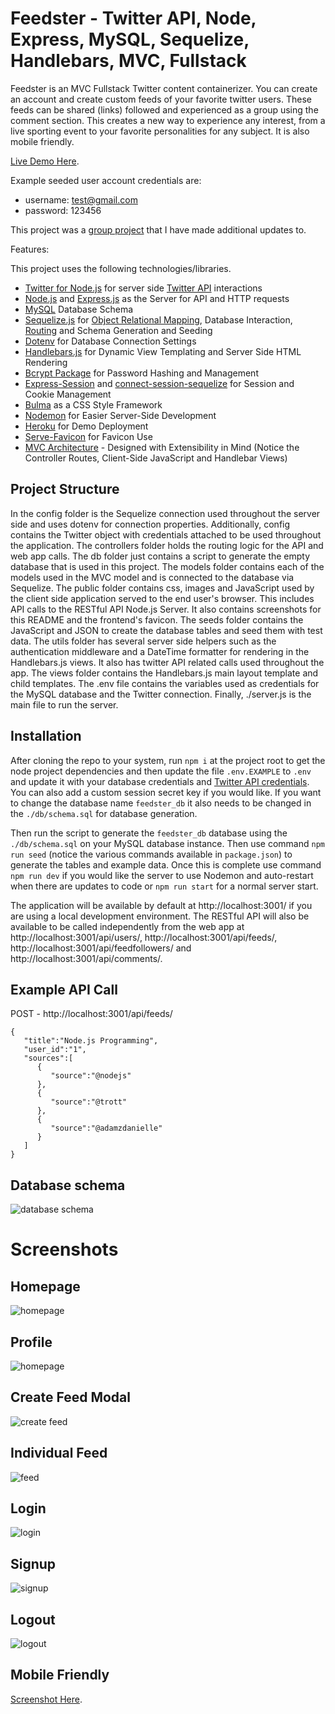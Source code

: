 # Feedster - Twitter API, Node, Express, MySQL, Sequelize, Handlebars, MVC, Fullstack

Feedster is an MVC Fullstack Twitter content containerizer. You can create an account and create custom feeds of your favorite twitter users. These feeds can be shared (links) followed and experienced as a group using the comment section. This creates a new way to experience any interest, from a live sporting event to your favorite personalities for any subject. It is also mobile friendly.

[Live Demo Here](https://www.fake.com/).

Example seeded user account credentials are:

-   username: test@gmail.com
-   password: 123456

This project was a [group project](https://github.com/jnordan132/Feedster) that I have made additional updates to.

Features:

This project uses the following technologies/libraries.

-   [Twitter for Node.js](https://www.npmjs.com/package/twitter) for server side [Twitter API](https://developer.twitter.com/en/docs/twitter-api) interactions
-   [Node.js](https://nodejs.org/en/) and [Express.js](https://expressjs.com/) as the Server for API and HTTP requests
-   [MySQL](https://www.mysql.com/) Database Schema
-   [Sequelize.js](https://sequelize.org/) for [Object Relational Mapping](https://en.wikipedia.org/wiki/Object%E2%80%93relational_mapping), Database Interaction, [Routing](https://expressjs.com/en/guide/routing.html) and Schema Generation and Seeding
-   [Dotenv](https://www.npmjs.com/package/dotenv) for Database Connection Settings
-   [Handlebars.js](https://handlebarsjs.com/) for Dynamic View Templating and Server Side HTML Rendering
-   [Bcrypt Package](https://www.npmjs.com/package/bcrypt) for Password Hashing and Management
-   [Express-Session](https://www.npmjs.com/package/express-session) and [connect-session-sequelize](https://www.npmjs.com/package/connect-session-sequelize) for Session and Cookie Management
-   [Bulma](https://bulma.io/) as a CSS Style Framework
-   [Nodemon](https://www.npmjs.com/package/nodemon) for Easier Server-Side Development
-   [Heroku](https://www.heroku.com) for Demo Deployment
-   [Serve-Favicon](https://www.npmjs.com/package/serve-favicon) for Favicon Use
-   [MVC Architecture](https://en.wikipedia.org/wiki/Model%E2%80%93view%E2%80%93controller) - Designed with Extensibility in Mind (Notice the Controller Routes, Client-Side JavaScript and Handlebar Views)

## Project Structure

In the config folder is the Sequelize connection used throughout the server side and uses dotenv for connection properties. Additionally, config contains the Twitter object with credentials attached to be used throughout the application. The controllers folder holds the routing logic for the API and web app calls. The db folder just contains a script to generate the empty database that is used in this project. The models folder contains each of the models used in the MVC model and is connected to the database via Sequelize. The public folder contains css, images and JavaScript used by the client side application served to the end user's browser. This includes API calls to the RESTful API Node.js Server. It also contains screenshots for this README and the frontend's favicon. The seeds folder contains the JavaScript and JSON to create the database tables and seed them with test data. The utils folder has several server side helpers such as the authentication middleware and a DateTime formatter for rendering in the Handlebars.js views. It also has twitter API related calls used throughout the app. The views folder contains the Handlebars.js main layout template and child templates. The .env file contains the variables used as credentials for the MySQL database and the Twitter connection. Finally, ./server.js is the main file to run the server.

## Installation

After cloning the repo to your system, run `npm i` at the project root to get the node project dependencies and then update the file `.env.EXAMPLE` to `.env` and update it with your database credentials and [Twitter API credentials](https://developer.twitter.com/en/docs/twitter-api/getting-started/getting-access-to-the-twitter-api). You can also add a custom session secret key if you would like. If you want to change the database name `feedster_db` it also needs to be changed in the `./db/schema.sql` for database generation.

Then run the script to generate the `feedster_db` database using the `./db/schema.sql` on your MySQL database instance. Then use command `npm run seed` (notice the various commands available in `package.json`) to generate the tables and example data. Once this is complete use command `npm run dev` if you would like the server to use Nodemon and auto-restart when there are updates to code or `npm run start` for a normal server start.

The application will be available by default at http://localhost:3001/ if you are using a local development environment. The RESTful API will also be available to be called independently from the web app at http://localhost:3001/api/users/, http://localhost:3001/api/feeds/, http://localhost:3001/api/feedfollowers/ and http://localhost:3001/api/comments/.

## Example API Call

POST - http://localhost:3001/api/feeds/

```
{
   "title":"Node.js Programming",
   "user_id":"1",
   "sources":[
      {
         "source":"@nodejs"
      },
      {
         "source":"@trott"
      },
      {
         "source":"@adamzdanielle"
      }
   ]
}
```

## Database schema

![database schema](./public/assets/readme-screenshots/database-schema.png)

# Screenshots

## Homepage

![homepage](./public/assets/readme-screenshots/homepage.png)

## Profile

![homepage](./public/assets/readme-screenshots/profile.png)

## Create Feed Modal

![create feed](./public/assets/readme-screenshots/create-feed.png)

## Individual Feed

![feed](./public/assets/readme-screenshots/feed.png)

## Login

![login](./public/assets/readme-screenshots/login.png)

## Signup

![signup](./public/assets/readme-screenshots/signup.png)

## Logout

![logout](./public/assets/readme-screenshots/logout.png)

## Mobile Friendly

[Screenshot Here](./public/assets/readme-screenshots/mobile-friendly.png).
